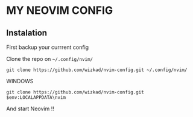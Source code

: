 # MY NEOVIM CONFIG

## Instalation

First backup your currrent config

Clone the repo on `~/.config/nvim/`

```console
git clone https://github.com/wizkad/nvim-config.git ~/.config/nvim/ 
```

WINDOWS
```console
git clone https://github.com/wizkad/nvim-config.git $env:LOCALAPPDATA\nvim
```

And start Neovim !!
